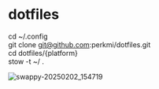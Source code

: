# dotfiles

cd ~/.config \
git clone git@github.com:perkmi/dotfiles.git \
cd dotfiles/{platform} \
stow -t ~/ .

![swappy-20250202_154719](https://github.com/user-attachments/assets/ae5dd393-1315-4ad5-a86f-2439c84f292f)
